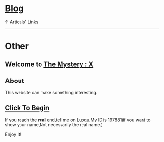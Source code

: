 # [Blog](themysteryx.github.io/blog)

↑ Articals' Links

------
# Other

## Welcome to [The Mystery : X](https://themysteryx.github.io/mystery/index)

## About

This website can make something interesting.

## [Click To Begin](https://themysteryx.github.io/mystery/index)

If you reach the 
**real**
end,tell me on Luogu,My ID is 197881(if you want to show your name,Not necessarily the real name.)

Enjoy It!
